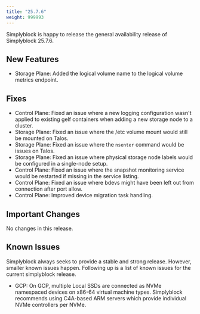 ```yaml
---
title: "25.7.6"
weight: 999993
---
```


Simplyblock is happy to release the general availability release of Simplyblock 25.7.6.

## New Features

- Storage Plane: Added the logical volume name to the logical volume metrics endpoint.

## Fixes

- Control Plane: Fixed an issue where a new logging configuration wasn't applied to existing gelf containers when adding a new storage node to a cluster.
- Storage Plane: Fixed an issue where the /etc volume mount would still be mounted on Talos.
- Storage Plane: Fixed an issue where the `nsenter` command would be issues on Talos.
- Storage Plane: Fixed an issue where physical storage node labels would be configured in a single-node setup.
- Control Plane: Fixed an issue where the snapshot monitoring service would be restarted if missing in the service listing.
- Control Plane: Fixed an issue where bdevs might have been left out from connection after port allow.
- Control Plane: Improved device migration task handling.

## Important Changes

No changes in this release.

## Known Issues

Simplyblock always seeks to provide a stable and strong release. However, smaller known issues happen. Following up is
a list of known issues for the current simplyblock release.

- GCP: On GCP, multiple Local SSDs are connected as NVMe namespaced devices on x86-64 virtual machine types. Simplyblock recommends using C4A-based ARM servers which provide individual NVMe controllers per NVMe.
